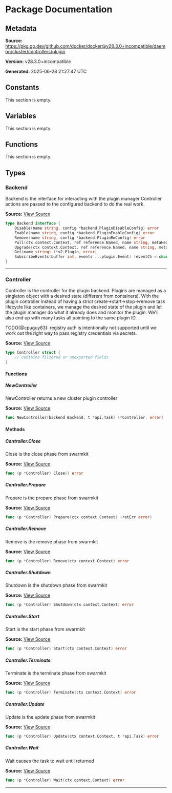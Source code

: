 # Package Documentation

## Metadata

**Source:** https://pkg.go.dev/github.com/docker/docker@v28.3.0+incompatible/daemon/cluster/controllers/plugin

**Version:** v28.3.0+incompatible

**Generated:** 2025-06-28 21:27:47 UTC

## Constants

This section is empty.

## Variables

This section is empty.

## Functions

This section is empty.

## Types

### Backend

Backend is the interface for interacting with the plugin manager
Controller actions are passed to the configured backend to do the real work.

**Source:** [View Source](https://github.com/docker/docker/blob/v28.3.0/daemon/cluster/controllers/plugin/controller.go#L45)  

```go
type Backend interface {
	Disable(name string, config *backend.PluginDisableConfig) error
	Enable(name string, config *backend.PluginEnableConfig) error
	Remove(name string, config *backend.PluginRmConfig) error
	Pull(ctx context.Context, ref reference.Named, name string, metaHeaders http.Header, authConfig *registry.AuthConfig, privileges types.PluginPrivileges, outStream io.Writer, opts ...plugin.CreateOpt) error
	Upgrade(ctx context.Context, ref reference.Named, name string, metaHeaders http.Header, authConfig *registry.AuthConfig, privileges types.PluginPrivileges, outStream io.Writer) error
	Get(name string) (*v2.Plugin, error)
	SubscribeEvents(buffer int, events ...plugin.Event) (eventCh <-chan interface{}, cancel func())
}
```

---

### Controller

Controller is the controller for the plugin backend.
Plugins are managed as a singleton object with a desired state (different from containers).
With the plugin controller instead of having a strict create->start->stop->remove
task lifecycle like containers, we manage the desired state of the plugin and let
the plugin manager do what it already does and monitor the plugin.
We'll also end up with many tasks all pointing to the same plugin ID.

TODO(@cpuguy83): registry auth is intentionally not supported until we work out
the right way to pass registry credentials via secrets.

**Source:** [View Source](https://github.com/docker/docker/blob/v28.3.0/daemon/cluster/controllers/plugin/controller.go#L31)  

```go
type Controller struct {
	// contains filtered or unexported fields
}
```

#### Functions

##### NewController

NewController returns a new cluster plugin controller

**Source:** [View Source](https://github.com/docker/docker/blob/v28.3.0/daemon/cluster/controllers/plugin/controller.go#L56)  

```go
func NewController(backend Backend, t *api.Task) (*Controller, error)
```

#### Methods

##### Controller.Close

Close is the close phase from swarmkit

**Source:** [View Source](https://github.com/docker/docker/blob/v28.3.0/daemon/cluster/controllers/plugin/controller.go#L246)  

```go
func (p *Controller) Close() error
```

##### Controller.Prepare

Prepare is the prepare phase from swarmkit

**Source:** [View Source](https://github.com/docker/docker/blob/v28.3.0/daemon/cluster/controllers/plugin/controller.go#L90)  

```go
func (p *Controller) Prepare(ctx context.Context) (retErr error)
```

##### Controller.Remove

Remove is the remove phase from swarmkit

**Source:** [View Source](https://github.com/docker/docker/blob/v28.3.0/daemon/cluster/controllers/plugin/controller.go#L219)  

```go
func (p *Controller) Remove(ctx context.Context) error
```

##### Controller.Shutdown

Shutdown is the shutdown phase from swarmkit

**Source:** [View Source](https://github.com/docker/docker/blob/v28.3.0/daemon/cluster/controllers/plugin/controller.go#L207)  

```go
func (p *Controller) Shutdown(ctx context.Context) error
```

##### Controller.Start

Start is the start phase from swarmkit

**Source:** [View Source](https://github.com/docker/docker/blob/v28.3.0/daemon/cluster/controllers/plugin/controller.go#L139)  

```go
func (p *Controller) Start(ctx context.Context) error
```

##### Controller.Terminate

Terminate is the terminate phase from swarmkit

**Source:** [View Source](https://github.com/docker/docker/blob/v28.3.0/daemon/cluster/controllers/plugin/controller.go#L213)  

```go
func (p *Controller) Terminate(ctx context.Context) error
```

##### Controller.Update

Update is the update phase from swarmkit

**Source:** [View Source](https://github.com/docker/docker/blob/v28.3.0/daemon/cluster/controllers/plugin/controller.go#L84)  

```go
func (p *Controller) Update(ctx context.Context, t *api.Task) error
```

##### Controller.Wait

Wait causes the task to wait until returned

**Source:** [View Source](https://github.com/docker/docker/blob/v28.3.0/daemon/cluster/controllers/plugin/controller.go#L160)  

```go
func (p *Controller) Wait(ctx context.Context) error
```

---

